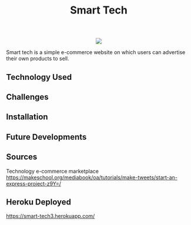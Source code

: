 # <p align="center"> Smart Tech </p>
<br> 
 <p align="center">
  <img src="gif here"/>
</p>

Smart tech is a simple e-commerce website on which users can advertise their own products to sell.

## Technology Used


## Challenges 


## Installation



## Future Developments


## Sources

Technology e-commerce marketplace
https://makeschool.org/mediabook/oa/tutorials/make-tweets/start-an-express-project-z9Y=/

## Heroku Deployed

https://smart-tech3.herokuapp.com/

